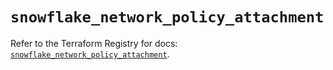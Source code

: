# `snowflake_network_policy_attachment`

Refer to the Terraform Registry for docs: [`snowflake_network_policy_attachment`](https://registry.terraform.io/providers/snowflake-labs/snowflake/0.84.1/docs/resources/network_policy_attachment).
